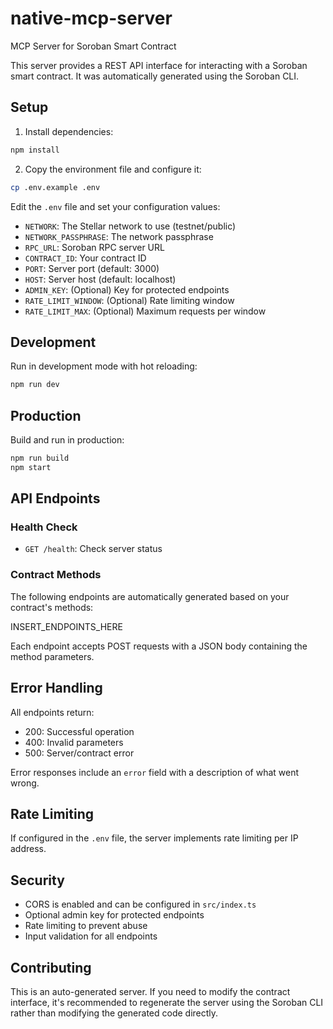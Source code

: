 # native-mcp-server

MCP Server for Soroban Smart Contract

This server provides a REST API interface for interacting with a Soroban smart contract. It was automatically generated using the Soroban CLI.

## Setup

1. Install dependencies:
```bash
npm install
```

2. Copy the environment file and configure it:
```bash
cp .env.example .env
```

Edit the `.env` file and set your configuration values:
- `NETWORK`: The Stellar network to use (testnet/public)
- `NETWORK_PASSPHRASE`: The network passphrase
- `RPC_URL`: Soroban RPC server URL
- `CONTRACT_ID`: Your contract ID
- `PORT`: Server port (default: 3000)
- `HOST`: Server host (default: localhost)
- `ADMIN_KEY`: (Optional) Key for protected endpoints
- `RATE_LIMIT_WINDOW`: (Optional) Rate limiting window
- `RATE_LIMIT_MAX`: (Optional) Maximum requests per window

## Development

Run in development mode with hot reloading:
```bash
npm run dev
```

## Production

Build and run in production:
```bash
npm run build
npm start
```

## API Endpoints

### Health Check
- `GET /health`: Check server status

### Contract Methods
The following endpoints are automatically generated based on your contract's methods:

INSERT_ENDPOINTS_HERE

Each endpoint accepts POST requests with a JSON body containing the method parameters.

## Error Handling

All endpoints return:
- 200: Successful operation
- 400: Invalid parameters
- 500: Server/contract error

Error responses include an `error` field with a description of what went wrong.

## Rate Limiting

If configured in the `.env` file, the server implements rate limiting per IP address.

## Security

- CORS is enabled and can be configured in `src/index.ts`
- Optional admin key for protected endpoints
- Rate limiting to prevent abuse
- Input validation for all endpoints

## Contributing

This is an auto-generated server. If you need to modify the contract interface, it's recommended to regenerate the server using the Soroban CLI rather than modifying the generated code directly. 